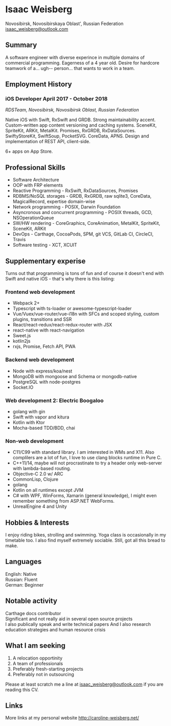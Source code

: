 # Isaac Weisberg
Novosibirsk, Novosibirskaya Oblast', Russian Federation  
isaac_weisberg@outlook.com  
## Summary
A software engineer with diverse experince in multiple domains of commercial programming. Eagerness of a 4 year old. Desire for hardcore teamwork of a... ugh-- person... that wants to work in a team.

## Employment History

### **iOS Developer April 2017 - October 2018**
*RDSTeam, Novosibirsk, Novosibirsk Oblast, Russian Federation*

Native iOS with Swift, RxSwift and GRDB. Strong maintainability accent. Custom-written app content versioning and caching systems. SceneKit, SpriteKit, ARKit, MetalKit. Promises, RxGRDB, RxDataSources. SwiftyStoreKit, SwiftSoup, PocketSVG. CoreData, APNS. Design and implementation of REST API, client-side.

6+ apps on App Store.

## Professional Skills
- Software Architecture  
- OOP with FRP elements  
- Reactive Programming - RxSwift, RxDataSources, Promises  
- RDBMS/NoSQL storages - GRDB, RxGRDB, raw sqlite3, CoreData, MagicalRecord, expertise domain-wise
- Network programming - POSIX, Darwin Foundation  
- Asyncronous and concurrent programming - POSIX threads, GCD, NSOperationQueue  
- SW/HW rendering - CoreGraphics, CoreAnimation, MetalKit, SpriteKit, SceneKit, ARKit  
- DevOps - Carthage, CocoaPods, SPM, git VCS, GitLab CI, CircleCI, Travis
- Software testing - XCT, XCUIT

## Supplementary experise
Turns out that programming is tons of fun and of course it doesn't end with Swift and native iOS - that's why there is this listing:

### Frontend web development

- Webpack 2+
- Typescript with ts-loader or awesome-typescript-loader
- Vue/Vuex/vue-router/vue-i18n with SFCs and scoped styling, custom plugins, transitions and SSR
- React/react-redux/react-redux-router with JSX
- react-native with react-navigation
- Sweet.js
- kotlin2js
- rxjs, Promise, Fetch API, PWA

### Backend web development
- Node with express/koa/nest
- MongoDB with mongoose and Schema or mongodb-native
- PostgreSQL with node-postgres
- Socket.IO

### Web development 2: Electric Boogaloo
- golang with gin
- Swift with vapor and kitura
- Kotlin with Ktor
- Mocha-based TDD/BDD, chai

### Non-web development
- C11/C99 with standard library. I am interested in WMs and X11. Also complilers are a lot of fun, I love to use clang blocks runtime in Pure C.
- C++11/14, maybe will not procrastinate to try a header only web-server with lambda-based routing.
- Objective-C 2.0 w/ ARC
- CommonLisp, Clojure
- golang
- Kotlin on all runtimes except JVM
- C# with WPF, WinForms, Xamarin (general knowledge), I might even remember something from ASP.NET WebForms.
- UnrealEngine 4 and Unity

## Hobbies & Interests
I enjoy riding bikes, strolling and swimming. Yoga class is occasionally in my timetable too. I also find myself extremely sociable. Still, got all this bread to make.

## Languages

English: Native  
Russian: Fluent  
German:	Beginner

## Notable activity

Carthage docs contributor  
Significant and not really aid in several open source projects  
I also publically speak and write technical papers
And I also research education strategies and human resource crisis

## What I am seeking
1. A relocation opportinity
1. A team of professionals
1. Preferably fresh-starting projects
1. Preferably not in outsourcing

Please at least scratch me a line at isaac_weisberg@outlook.com if you are reading this CV.

## Links

More links at my personal website http://caroline-weisberg.net/
